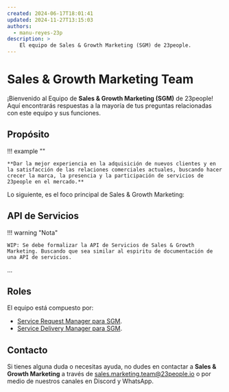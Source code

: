 ```yaml
---
created: 2024-06-17T18:01:41
updated: 2024-11-27T13:15:03
authors:
  - manu-reyes-23p
description: >
    El equipo de Sales & Growth Marketing (SGM) de 23people.
---
```


# Sales & Growth Marketing Team

¡Bienvenido al Equipo de **Sales & Growth Marketing (SGM)** de 23people! Aquí encontrarás respuestas a la mayoría de tus preguntas relacionadas con este equipo y sus funciones.

## Propósito

!!! example ""

    **Dar la mejor experiencia en la adquisición de nuevos clientes y en la satisfacción de las relaciones comerciales actuales, buscando hacer crecer la marca, la presencia y la participación de servicios de 23people en el mercado.**

Lo siguiente, es el foco principal de Sales & Growth Marketing:

## API de Servicios

!!! warning "Nota"

    WIP: Se debe formalizar la API de Servicios de Sales & Growth Marketing. Buscando que sea similar al espiritu de documentación de una API de servicios.

...

## Roles

El equipo está compuesto por:

- [Service Request Manager para SGM](team-roles/service-request-manager-sgm.md).
- [Service Delivery Manager para SGM](team-roles/service-delivery-manager-sgm.md).

## Contacto

Si tienes alguna duda o necesitas ayuda, no dudes en contactar a **Sales & Growth Marketing** a través de [sales.marketing.team@23people.io](mailto:sales.marketing.team@23people.io) o por medio de nuestros canales en Discord y WhatsApp.
